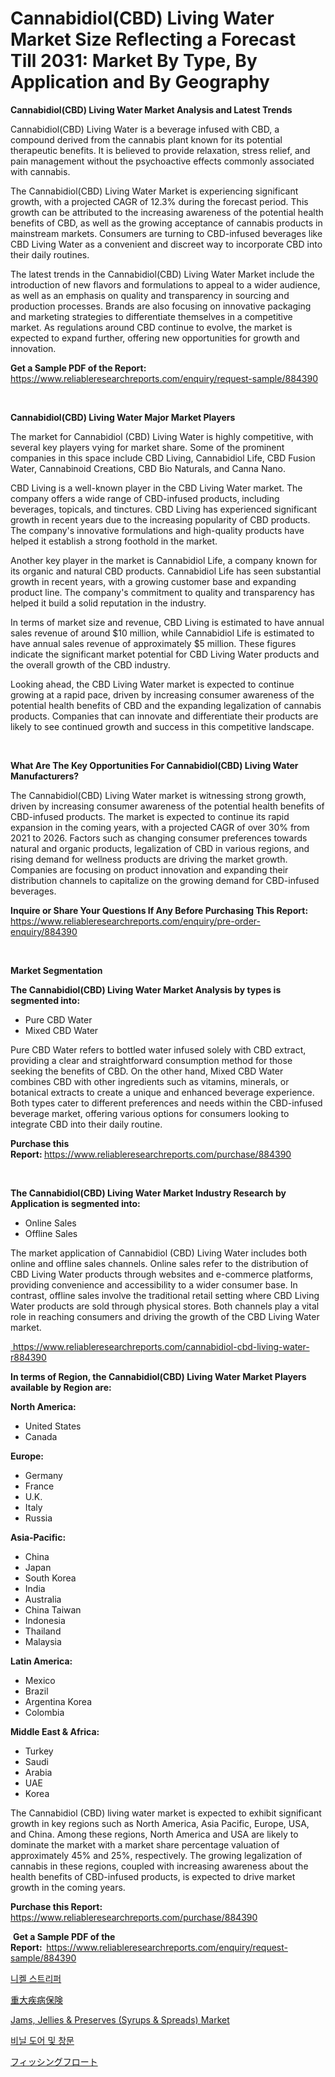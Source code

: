 <p><h1>Cannabidiol(CBD) Living Water Market Size Reflecting a Forecast Till 2031: Market By Type, By Application and By Geography</h1></p><p><strong>Cannabidiol(CBD) Living Water Market Analysis and Latest Trends</strong></p>
<p><p>Cannabidiol(CBD) Living Water is a beverage infused with CBD, a compound derived from the cannabis plant known for its potential therapeutic benefits. It is believed to provide relaxation, stress relief, and pain management without the psychoactive effects commonly associated with cannabis.</p><p>The Cannabidiol(CBD) Living Water Market is experiencing significant growth, with a projected CAGR of 12.3% during the forecast period. This growth can be attributed to the increasing awareness of the potential health benefits of CBD, as well as the growing acceptance of cannabis products in mainstream markets. Consumers are turning to CBD-infused beverages like CBD Living Water as a convenient and discreet way to incorporate CBD into their daily routines.</p><p>The latest trends in the Cannabidiol(CBD) Living Water Market include the introduction of new flavors and formulations to appeal to a wider audience, as well as an emphasis on quality and transparency in sourcing and production processes. Brands are also focusing on innovative packaging and marketing strategies to differentiate themselves in a competitive market. As regulations around CBD continue to evolve, the market is expected to expand further, offering new opportunities for growth and innovation.</p></p>
<p><strong>Get a Sample PDF of the Report:&nbsp;</strong> <a href="https://www.reliableresearchreports.com/enquiry/request-sample/884390">https://www.reliableresearchreports.com/enquiry/request-sample/884390</a></p>
<p>&nbsp;</p>
<p><strong>Cannabidiol(CBD) Living Water Major Market Players</strong></p>
<p><p>The market for Cannabidiol (CBD) Living Water is highly competitive, with several key players vying for market share. Some of the prominent companies in this space include CBD Living, Cannabidiol Life, CBD Fusion Water, Cannabinoid Creations, CBD Bio Naturals, and Canna Nano.</p><p>CBD Living is a well-known player in the CBD Living Water market. The company offers a wide range of CBD-infused products, including beverages, topicals, and tinctures. CBD Living has experienced significant growth in recent years due to the increasing popularity of CBD products. The company's innovative formulations and high-quality products have helped it establish a strong foothold in the market. </p><p>Another key player in the market is Cannabidiol Life, a company known for its organic and natural CBD products. Cannabidiol Life has seen substantial growth in recent years, with a growing customer base and expanding product line. The company's commitment to quality and transparency has helped it build a solid reputation in the industry.</p><p>In terms of market size and revenue, CBD Living is estimated to have annual sales revenue of around $10 million, while Cannabidiol Life is estimated to have annual sales revenue of approximately $5 million. These figures indicate the significant market potential for CBD Living Water products and the overall growth of the CBD industry.</p><p>Looking ahead, the CBD Living Water market is expected to continue growing at a rapid pace, driven by increasing consumer awareness of the potential health benefits of CBD and the expanding legalization of cannabis products. Companies that can innovate and differentiate their products are likely to see continued growth and success in this competitive landscape.</p></p>
<p>&nbsp;</p>
<p><strong>What Are The Key Opportunities For Cannabidiol(CBD) Living Water Manufacturers?</strong></p>
<p><p>The Cannabidiol(CBD) Living Water market is witnessing strong growth, driven by increasing consumer awareness of the potential health benefits of CBD-infused products. The market is expected to continue its rapid expansion in the coming years, with a projected CAGR of over 30% from 2021 to 2026. Factors such as changing consumer preferences towards natural and organic products, legalization of CBD in various regions, and rising demand for wellness products are driving the market growth. Companies are focusing on product innovation and expanding their distribution channels to capitalize on the growing demand for CBD-infused beverages.</p></p>
<p><strong>Inquire or Share Your Questions If Any Before Purchasing This Report:</strong> <a href="https://www.reliableresearchreports.com/enquiry/pre-order-enquiry/884390">https://www.reliableresearchreports.com/enquiry/pre-order-enquiry/884390</a></p>
<p>&nbsp;</p>
<p><strong>Market Segmentation</strong></p>
<p><strong>The Cannabidiol(CBD) Living Water Market Analysis by types is segmented into:</strong></p>
<p><ul><li>Pure CBD Water</li><li>Mixed CBD Water</li></ul></p>
<p><p>Pure CBD Water refers to bottled water infused solely with CBD extract, providing a clear and straightforward consumption method for those seeking the benefits of CBD. On the other hand, Mixed CBD Water combines CBD with other ingredients such as vitamins, minerals, or botanical extracts to create a unique and enhanced beverage experience. Both types cater to different preferences and needs within the CBD-infused beverage market, offering various options for consumers looking to integrate CBD into their daily routine.</p></p>
<p><strong>Purchase this Report:&nbsp;</strong><a href="https://www.reliableresearchreports.com/purchase/884390">https://www.reliableresearchreports.com/purchase/884390</a></p>
<p>&nbsp;</p>
<p><strong>The Cannabidiol(CBD) Living Water Market Industry Research by Application is segmented into:</strong></p>
<p><ul><li>Online Sales</li><li>Offline Sales</li></ul></p>
<p><p>The market application of Cannabidiol (CBD) Living Water includes both online and offline sales channels. Online sales refer to the distribution of CBD Living Water products through websites and e-commerce platforms, providing convenience and accessibility to a wider consumer base. In contrast, offline sales involve the traditional retail setting where CBD Living Water products are sold through physical stores. Both channels play a vital role in reaching consumers and driving the growth of the CBD Living Water market.</p></p>
<p><a href="https://www.reliableresearchreports.com/cannabidiol-cbd-living-water-r884390">&nbsp;https://www.reliableresearchreports.com/cannabidiol-cbd-living-water-r884390</a></p>
<p><strong>In terms of Region, the Cannabidiol(CBD) Living Water Market Players available by Region are:</strong></p>
<p>
    <p> <strong> North America: </strong>
        <ul>
            <li>United States</li>
            <li>Canada</li>
        </ul>
        </p> 
    <p> <strong> Europe: </strong>
        <ul>
            <li>Germany</li>
            <li>France</li>
            <li>U.K.</li>
            <li>Italy</li>
            <li>Russia</li>
        </ul>
        </p> 
    <p> <strong> Asia-Pacific: </strong>
        <ul>
            <li>China</li>
            <li>Japan</li>
            <li>South Korea</li>
            <li>India</li>
            <li>Australia</li>
            <li>China Taiwan</li>
            <li>Indonesia</li>
            <li>Thailand</li>
            <li>Malaysia</li>
        </ul>
        </p> 
    <p> <strong> Latin America: </strong>
        <ul>
            <li>Mexico</li>
            <li>Brazil</li>
            <li>Argentina Korea</li>
            <li>Colombia</li>
        </ul>
        </p> 
    <p> <strong> Middle East & Africa: </strong>
        <ul>
            <li>Turkey</li>
            <li>Saudi</li>
            <li>Arabia</li>
            <li>UAE</li>
            <li>Korea</li>
        </ul>
    </p>
    </p>
<p><p>The Cannabidiol (CBD) living water market is expected to exhibit significant growth in key regions such as North America, Asia Pacific, Europe, USA, and China. Among these regions, North America and USA are likely to dominate the market with a market share percentage valuation of approximately 45% and 25%, respectively. The growing legalization of cannabis in these regions, coupled with increasing awareness about the health benefits of CBD-infused products, is expected to drive market growth in the coming years.</p></p>
<p><strong>Purchase this Report: </strong><a href="https://www.reliableresearchreports.com/purchase/884390">https://www.reliableresearchreports.com/purchase/884390</a></p>
<p>&nbsp;<strong>Get a Sample PDF of the Report:&nbsp;&nbsp;</strong><a href="https://www.reliableresearchreports.com/enquiry/request-sample/884390">https://www.reliableresearchreports.com/enquiry/request-sample/884390</a></p>
<p><strong></strong></p>
<p><p><a href="https://medium.com/@maksymilianbaran1901/%EB%8B%88%EC%BC%88-%EC%8A%A4%ED%8A%B8%EB%A6%BD%ED%8D%BC-%EC%8B%9C%EC%9E%A5%EC%9D%80-%EC%8B%9C%EC%9E%A5-%EC%A0%90%EC%9C%A0%EC%9C%A8-%EC%8B%9C%EC%9E%A5-%EB%8F%99%ED%96%A5-%EB%B0%8F-%EC%8B%9C%EC%9E%A5-%EC%84%B1%EC%9E%A5%EC%97%90-%EB%8C%80%ED%95%9C-%EC%A0%95%EB%B3%B4%EB%A5%BC-%EC%A0%9C%EA%B3%B5%ED%95%A9%EB%8B%88%EB%8B%A4-7aa25328ca23">니켈 스트리퍼</a></p><p><a href="https://medium.com/@raymanta28/%E9%87%8D%E7%97%87%E7%96%BE%E6%82%A3%E3%82%AB%E3%83%90%E3%83%BC%E5%B8%82%E5%A0%B4%E3%83%A1%E3%83%88%E3%83%AA%E3%82%AF%E3%82%B9%E3%81%AE%E8%A7%A3%E8%AA%AD-%E5%B8%82%E5%A0%B4%E3%82%B7%E3%82%A7%E3%82%A2-%E3%83%88%E3%83%AC%E3%83%B3%E3%83%89-%E6%88%90%E9%95%B7%E3%83%91%E3%82%BF%E3%83%BC%E3%83%B3-efdb4183add0">重大疾病保険</a></p><p><a href="https://github.com/myacatherineblakecaczo9vcsw/Market-Research-Report-List-2/blob/main/jams-jellies-preserves-syrups-spreads-market.md">Jams, Jellies & Preserves (Syrups & Spreads) Market</a></p><p><a href="https://github.com/ZacharyScthmitt4465/Market-Research-Report-List-1/blob/main/962666517988.md">비닐 도어 및 창문</a></p><p><a href="https://medium.com/@lonnierami89675202/2024%E5%B9%B4%E3%81%8B%E3%82%892031%E5%B9%B4%E3%81%AE%E4%BA%88%E6%B8%AC%E3%81%95%E3%82%8C%E3%82%8B%E5%B8%82%E5%A0%B4%E5%8B%95%E5%90%91%E3%81%A8%E5%B8%82%E5%A0%B4%E5%88%86%E6%9E%90%E3%82%92%E9%80%9A%E3%81%98%E3%81%9F%E6%BC%81%E6%A5%AD%E7%94%A8%E3%83%95%E3%83%AD%E3%83%BC%E3%83%88%E5%B8%82%E5%A0%B4%E3%81%AE%E5%8B%95%E5%90%91-bc97bf875d54">フィッシングフロート</a></p></p>